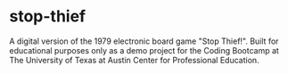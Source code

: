 # stop-thief
A digital version of the 1979 electronic board game "Stop Thief!". Built for educational purposes only as a demo project for the Coding Bootcamp at The University of Texas at Austin Center for Professional Education.
